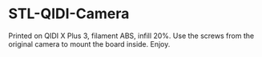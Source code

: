 # STL-QIDI-Camera
Printed on QIDI X Plus 3, filament ABS, infill 20%. 
Use the screws from the original camera to mount the board inside.
Enjoy.

